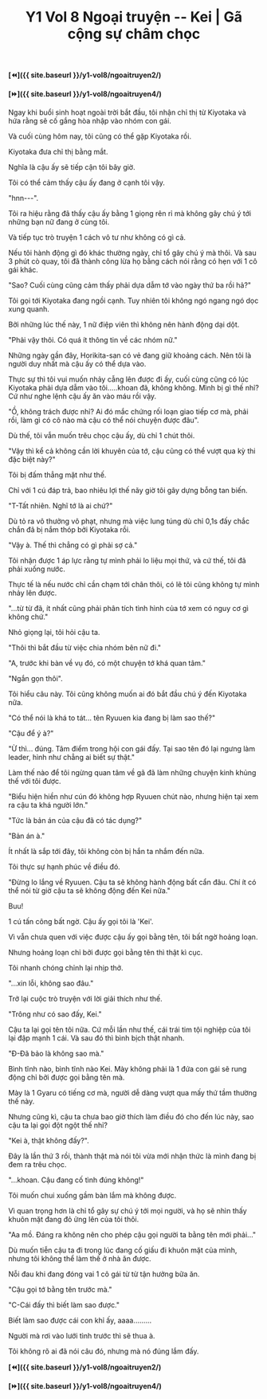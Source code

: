 ﻿---
layout: post
title: Y1 Vol 8 Ngoại truyện -- Kei | Gã cộng sự châm chọc
permalink: /y1-vol8/ngoaitruyen3/
---

**[⏪]({{ site.baseurl }}/y1-vol8/ngoaitruyen2/)**

**[⏩]({{ site.baseurl }}/y1-vol8/ngoaitruyen4/)**

Ngay khi buổi sinh hoạt ngoài trời bắt đầu, tôi nhận chỉ thị từ Kiyotaka và hứa rằng sẽ cố gắng hòa nhập vào nhóm con gái.

Và cuối cùng hôm nay, tôi cũng có thể gặp Kiyotaka rồi.

Kiyotaka đưa chỉ thị bằng mắt.

Nghĩa là cậu ấy sẽ tiếp cận tôi bây giờ.

Tôi có thể cảm thấy cậu ấy đang ở cạnh tôi vậy.

\"hnn\-\--\".

Tôi ra hiệu rằng đã thấy cậu ấy bằng 1 giọng rên rỉ mà không gây chú ý tới những bạn nữ đang ở cùng tôi.

Và tiếp tục trò truyện 1 cách vô tư như không có gì cả.

Nếu tôi hành động gì đó khác thường ngày, chỉ tổ gây chú ý mà thôi. Và sau 3 phút cò quay, tôi đã thành công lừa họ bằng cách nói rằng có hẹn với 1 cô gái khác.

\"Sao? Cuối cùng cũng cảm thấy phải dựa dẫm tớ vào ngày thứ ba rồi hả?\"

Tôi gọi tới Kiyotaka đang ngồi cạnh. Tuy nhiên tôi không ngó ngang ngó dọc xung quanh.

Bởi những lúc thế này, 1 nữ điệp viên thì không nên hành động dại dột.

\"Phải vậy thôi. Có quá ít thông tin về các nhóm nữ.\"

Những ngày gần đây, Horikita-san có vẻ đang giữ khoảng cách. Nên tôi là người duy nhất mà cậu ấy có thể dựa vào.

Thực sự thì tôi vui muốn nhảy cẫng lên được đi ấy, cuối cùng cũng có lúc Kiyotaka phải dựa dẫm vào tôi\.....khoan đã, không không. Mình bị gì thế nhỉ? Cứ như nghe lệnh cậu ấy ăn vào máu rồi vậy.

\"Ồ, không trách được nhỉ? Ai đó mắc chứng rối loạn giao tiếp cơ mà, phải rồi, làm gì có cô nào mà cậu có thể nói chuyện được đâu\".

Dù thế, tôi vẫn muốn trêu chọc cậu ấy, dù chỉ 1 chút thôi.

\"Vậy thì kể cả không cần lời khuyên của tớ, cậu cũng có thể vượt qua kỳ thi đặc biệt này?\"

Tôi bị đấm thẳng mặt như thế.

Chỉ với 1 cú đáp trả, bao nhiêu lợi thế nãy giờ tôi gây dựng bỗng tan biến.

\"T-Tất nhiên. Nghĩ tớ là ai chứ?\"

Dù tỏ ra vô thưởng vô phạt, nhưng mà việc lung túng dù chỉ 0,1s đấy chắc chắn đã bị nắm thóp bởi Kiyotaka rồi.

\"Vậy à. Thế thì chẳng có gì phải sợ cả.\"

Tôi nhận được 1 áp lực rằng tự mình phải lo liệu mọi thứ, và cứ thế, tôi đã phải xuống nước.

Thực tế là nếu nước chỉ cần chạm tới chân thôi, có lẽ tôi cũng không tự mình nhảy lên được.

\"\...từ từ đã, ít nhất cũng phải phân tích tình hình của tớ xem có nguy cơ gì không chứ.\"

Nhỏ giọng lại, tôi hỏi cậu ta.

\"Thôi thì bắt đầu từ việc chia nhóm bên nữ đi.\"

\"A, trước khi bàn về vụ đó, có một chuyện tớ khá quan tâm.\"

\"Ngắn gọn thôi\".

Tôi hiểu câu này. Tôi cũng không muốn ai đó bắt đầu chú ý đến Kiyotaka nữa.

\"Có thể nói là khá to tát... tên Ryuuen kia đang bị làm sao thế?\"

\"Cậu để ý à?\"

\"Ừ thì... đúng. Tâm điểm trong hội con gái đấy. Tại sao tên đó lại ngưng làm leader, hình như chẳng ai biết sự thật.\"

Làm thế nào để tôi ngừng quan tâm về gã đã làm những chuyện kinh khủng thế với tôi được.

\"Biểu hiện hiền như cún đó không hợp Ryuuen chút nào, nhưng hiện tại xem ra cậu ta khá người lớn.\"

\"Tức là bản án của cậu đã có tác dụng?\"

\"Bản án à.\"

Ít nhất là sắp tới đây, tôi không còn bị hắn ta nhắm đến nữa.

Tôi thực sự hạnh phúc về điều đó.

\"Đừng lo lắng về Ryuuen. Cậu ta sẽ không hành động bất cẩn đâu. Chí ít có thể nói từ giờ cậu ta sẽ không động đến Kei nữa.\"

Buu!

1 cú tấn công bất ngờ. Cậu ấy gọi tôi là \'Kei\'.

Vì vẫn chưa quen với việc được cậu ấy gọi bằng tên, tôi bất ngờ hoảng loạn.

Nhưng hoảng loạn chỉ bởi được gọi bằng tên thì thật kì cục.

Tôi nhanh chóng chỉnh lại nhịp thở.

\"\...xin lỗi, không sao đâu.\"

Trở lại cuộc trò truyện với lời giải thích như thế.

\"Trông như có sao đấy, Kei.\"

Cậu ta lại gọi tên tôi nữa. Cứ mỗi lần như thế, cái trái tim tội nghiệp của tôi lại đập mạnh 1 cái. Và sau đó thì bình bịch thật nhanh.

\"Đ-Đã bảo là không sao mà.\"

Bình tĩnh nào, bình tĩnh nào Kei. Mày không phải là 1 đứa con gái sẽ rung động chỉ bởi được gọi bằng tên mà.

Mày là 1 Gyaru có tiếng cơ mà, người dễ dàng vượt qua mấy thứ tầm thường thế này.

Nhưng cũng kì, cậu ta chưa bao giờ thích làm điều đó cho đến lúc này, sao cậu ta lại gọi đột ngột thế nhỉ?

\"Kei à, thật không đấy?\".

Đây là lần thứ 3 rồi, thành thật mà nói tôi vừa mới nhận thức là mình đang bị đem ra trêu chọc.

\"\...khoan. Cậu đang cố tình đúng không!\"

Tôi muốn chui xuống gầm bàn lắm mà không được.

Vì quan trọng hơn là chỉ tổ gây sự chú ý tới mọi người, và họ sẽ nhìn thấy khuôn mặt đang đỏ ửng lên của tôi thôi.

\"Aa mồ. Đáng ra không nên cho phép cậu gọi người ta bằng tên mới phải...\"

Dù muốn tiễn cậu ta đi trong lúc đang cố giấu đi khuôn mặt của mình, nhưng tôi không thể làm thế ở nhà ăn được.

Nỗi đau khi đang đóng vai 1 cô gái từ từ tận hưởng bữa ăn.

\"Cậu gọi tớ bằng tên trước mà.\"

\"C-Cái đấy thì biết làm sao được.\"

Biết làm sao được cái con khỉ ấy, aaaa\...\...\...

Người mà rơi vào lưới tình trước thì sẽ thua à.

Tôi không rõ ai đã nói câu đó, nhưng mà nó đúng lắm đấy.

**[⏪]({{ site.baseurl }}/y1-vol8/ngoaitruyen2/)**

**[⏩]({{ site.baseurl }}/y1-vol8/ngoaitruyen4/)**
